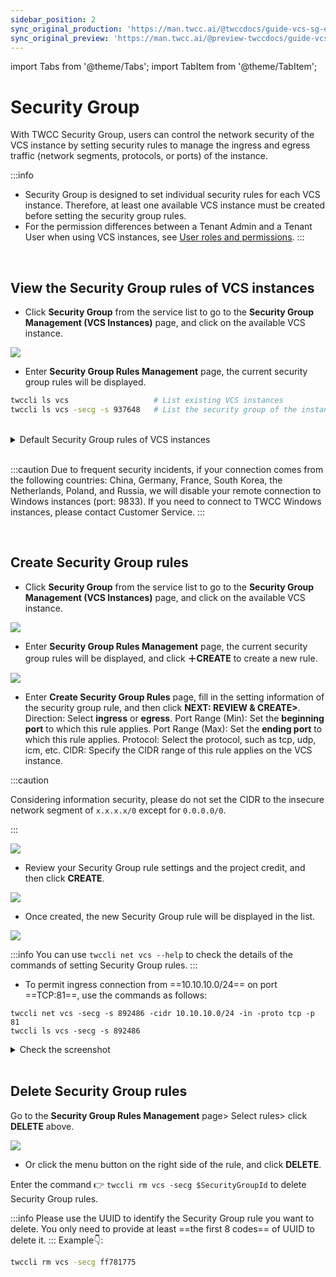```yaml
---
sidebar_position: 2
sync_original_production: 'https://man.twcc.ai/@twccdocs/guide-vcs-sg-en'
sync_original_preview: 'https://man.twcc.ai/@preview-twccdocs/guide-vcs-sg-en'
---
```


import Tabs from '@theme/Tabs';
import TabItem from '@theme/TabItem';

# Security Group

With TWCC Security Group, users can control the network security of the VCS instance by setting security rules to manage the ingress and egress traffic (network segments, protocols, or ports) of the instance.


:::info
- Security Group is designed to set individual security rules for each VCS instance. Therefore, at least one available VCS instance must be created before setting the security group rules.
- For the permission differences between a Tenant Admin and a Tenant User when using VCS instances, see [<ins>User roles and permissions</ins>](https://man.twcc.ai/@twccdocs/role-main-en/https%3A%2F%2Fman.twcc.ai%2F%40twccdocs%2Frole-netndsec-en#%E5%AE%89%E5%85%A8%E6%80%A7%E7%BE%A4%E7%B5%84).
:::

<br/>

## View the Security Group rules of VCS instances

<Tabs>

<TabItem value="TWCC Portal" label="TWCC Portal">

* Click **Security Group** from the service list to go to the **Security Group Management (VCS Instances)** page, and click on the available VCS instance.

![](https://cos.twcc.ai/SYS-MANUAL/uploads/upload_d767967e92926d984b6bbb45532f7bc5.png)


* Enter **Security Group Rules Management** page, the current security group rules will be displayed.

</TabItem>

<TabItem value="TWCC CLI" label="TWCC CLI">

```bash
twccli ls vcs                   # List existing VCS instances
twccli ls vcs -secg -s 937648   # List the security group of the instance with ID 937648
```

</TabItem>

</Tabs>

<br/>

<details>

<summary>Default Security Group rules of VCS instances</summary>

- The default ingress/egress rules of TWCC Linux instances:

| Direction | Internet protocol | Port (minimum) | Port (maximum)| Protocol|CIDR |
| -------- | -------- | -------- |-------- | -------- | -------- |
| ingress     | IPv4     | 443     |443 | tcp|0.0.0.0/0 |
| ingress     | IPv4     | 22     | 22|tcp |0.0.0.0/0 |
| egress     | IPv4     |      | |ANY |0.0.0.0/0 |
| ingress     | IPv4     |      | |icmp | 0.0.0.0/0|
| egress     | IPv6     |      | |ANY |::/0 |

- The default ingress/egress rules of TWCC Windows instances:

| Direction | Internet protocol | Port (minimum) | Port (maximum)| Protocol|CIDR |
| -------- | -------- | -------- |-------- | -------- | -------- |
| ingress     | IPv4     | 9833     |9833 | tcp|0.0.0.0/0 |
| ingress     | IPv4     | 443     |443 | tcp|0.0.0.0/0 |
| ingress     | IPv4     | 22     | 22|tcp |0.0.0.0/0 |
| egress     | IPv4     |      | |ANY |0.0.0.0/0 |
| ingress     | IPv4     |      | |icmp | 0.0.0.0/0|
| egress     | IPv6     |      | |ANY |::/0 |

</details>

<br/>

:::caution
Due to frequent security incidents, if your connection comes from the following countries: China, Germany, France, South Korea, the Netherlands, Poland, and Russia, we will disable your remote connection to Windows instances (port: 9833). If you need to connect to TWCC Windows instances, please contact Customer Service.
:::

<br/>


## Create Security Group rules

<Tabs>

<TabItem value="TWCC Portal" label="TWCC Portal">

* Click **Security Group** from the service list to go to the **Security Group Management (VCS Instances)** page, and click on the available VCS instance.

![](https://cos.twcc.ai/SYS-MANUAL/uploads/upload_2209445e8cb15381e21796aa04f2508a.png)



 
* Enter **Security Group Rules Management** page, the current security group rules will be displayed, and click **＋CREATE** to create a new rule.

![](https://cos.twcc.ai/SYS-MANUAL/uploads/upload_bc6cb3d8aff5fb3aa093d06e58cf85e8.png)



* Enter **Create Security Group Rules** page, fill in the setting information of the security group rule, and then click **NEXT: REVIEW & CREATE>**.
Direction: Select **ingress** or **egress**.
Port Range (Min): Set the **beginning port** to which this rule applies.
Port Range (Max): Set the **ending port** to which this rule applies.
Protocol: Select the protocol, such as tcp, udp, icm, etc. 
CIDR: Specify the CIDR range of this rule applies on the VCS instance.

:::caution

Considering information security, please do not set the CIDR to the insecure network segment of `x.x.x.x/0` except for `0.0.0.0/0`.

:::

![](https://cos.twcc.ai/SYS-MANUAL/uploads/upload_f7722144a582acd6be82aea9b4e66b07.png)



* Review your Security Group rule settings and the project credit, and then click **CREATE**. 

![](https://cos.twcc.ai/SYS-MANUAL/uploads/upload_cbec7a87f3fe5735a7f53a3877de0396.png)


* Once created, the new Security Group rule will be displayed in the list.

![](https://cos.twcc.ai/SYS-MANUAL/uploads/upload_49f6c96bf930c673cb231c6cca9d2c07.png)


</TabItem>

<TabItem value="TWCC CLI" label="TWCC CLI">

:::info
You can use `twccli net vcs --help` to check the details of the commands of setting Security Group rules.
:::

- To permit ingress connection from ==10.10.10.0/24== on port ==TCP:81==, use the commands as follows:

```
twccli net vcs -secg -s 892486 -cidr 10.10.10.0/24 -in -proto tcp -p 81
twccli ls vcs -secg -s 892486
```

<details>

<summary>Check the screenshot</summary>

![](https://cos.twcc.ai/SYS-MANUAL/uploads/upload_c3070ab4f93cd206e3945c68e786abfb.png)

</details>

</TabItem>

</Tabs>

<br/>


## Delete Security Group rules

<Tabs>

<TabItem value="TWCC Portal" label="TWCC Portal">

Go to the **Security Group Rules Management** page> Select rules> click **DELETE** above.

![](https://cos.twcc.ai/SYS-MANUAL/uploads/upload_b9ae7ca9d9f718eb07b29583dc844cb9.png)


- Or click the <i class="fa fa-ellipsis-v fa-20" aria-hidden="true"></i> menu button on the right side of the rule, and click **DELETE**.

</TabItem>

<TabItem value="TWCC CLI" label="TWCC CLI">

Enter the command :point_right: `twccli rm vcs -secg $SecurityGroupId` to delete Security Group rules.

:::info
Please use the UUID to identify the Security Group rule you want to delete.
You only need to provide at least ==the first 8 codes== of UUID to delete it.
:::
Example:point_down::
```bash
twccli rm vcs -secg ff781775
```

</TabItem>

</Tabs>